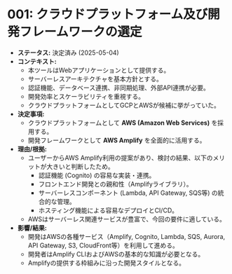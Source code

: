 # 001: クラウドプラットフォーム及び開発フレームワークの選定

* **ステータス:** 決定済み (2025-05-04)
* **コンテキスト:**
    * 本ツールはWebアプリケーションとして提供する。
    * サーバーレスアーキテクチャを基本方針とする。
    * 認証機能、データベース連携、非同期処理、外部API連携が必要。
    * 開発効率とスケーラビリティを重視する。
    * クラウドプラットフォームとしてGCPとAWSが候補に挙がっていた。
* **決定事項:**
    * クラウドプラットフォームとして **AWS (Amazon Web Services)** を採用する。
    * 開発フレームワークとして **AWS Amplify** を全面的に活用する。
* **理由/根拠:**
    * ユーザーからAWS Amplify利用の提案があり、検討の結果、以下のメリットが大きいと判断したため。
        * 認証機能 (Cognito) の容易な実装・連携。
        * フロントエンド開発との親和性（Amplifyライブラリ）。
        * サーバーレスコンポーネント (Lambda, API Gateway, SQS等) の統合的な管理。
        * ホスティング機能による容易なデプロイとCI/CD。
    * AWSはサーバーレス関連サービスが豊富で、今回の要件に適している。
* **影響/結果:**
    * 開発はAWSの各種サービス（Amplify, Cognito, Lambda, SQS, Aurora, API Gateway, S3, CloudFront等）を利用して進める。
    * 開発者はAmplify CLIおよびAWSの基本的な知識が必要となる。
    * Amplifyの提供する枠組みに沿った開発スタイルとなる。